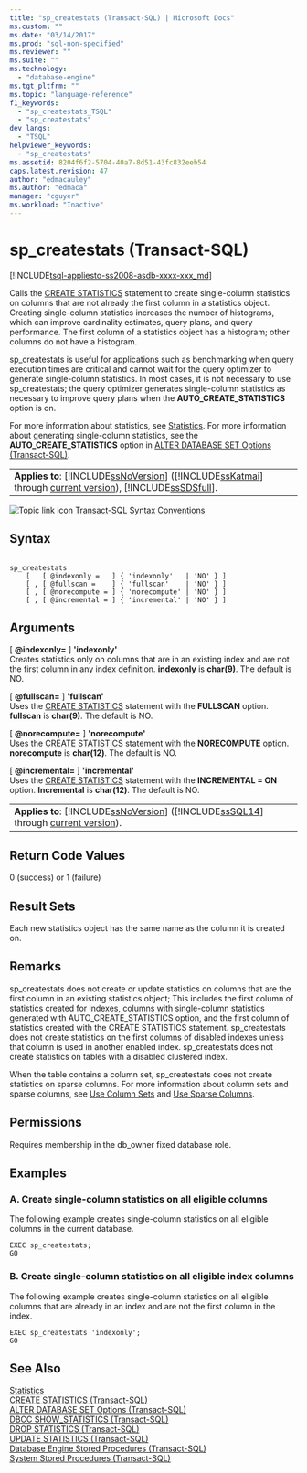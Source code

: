 ```yaml
---
title: "sp_createstats (Transact-SQL) | Microsoft Docs"
ms.custom: ""
ms.date: "03/14/2017"
ms.prod: "sql-non-specified"
ms.reviewer: ""
ms.suite: ""
ms.technology: 
  - "database-engine"
ms.tgt_pltfrm: ""
ms.topic: "language-reference"
f1_keywords: 
  - "sp_createstats_TSQL"
  - "sp_createstats"
dev_langs: 
  - "TSQL"
helpviewer_keywords: 
  - "sp_createstats"
ms.assetid: 8204f6f2-5704-40a7-8d51-43fc832eeb54
caps.latest.revision: 47
author: "edmacauley"
ms.author: "edmaca"
manager: "cguyer"
ms.workload: "Inactive"
---
```

# sp_createstats (Transact-SQL)
[!INCLUDE[tsql-appliesto-ss2008-asdb-xxxx-xxx_md](../../includes/tsql-appliesto-ss2008-asdb-xxxx-xxx-md.md)]

  Calls the [CREATE STATISTICS](../../t-sql/statements/create-statistics-transact-sql.md) statement to create single-column statistics on columns that are not already the first column in a statistics object. Creating single-column statistics increases the number of histograms, which can improve cardinality estimates, query plans, and query performance. The first column of a statistics object has a histogram; other columns do not have a histogram.  
  
 sp_createstats is useful for applications such as benchmarking when query execution times are critical and cannot wait for the query optimizer to generate single-column statistics. In most cases, it is not necessary to use sp_createstats; the query optimizer generates single-column statistics as necessary to improve query plans when the **AUTO_CREATE_STATISTICS** option is on.  
  
 For more information about statistics, see [Statistics](../../relational-databases/statistics/statistics.md). For more information about generating single-column statistics, see the **AUTO_CREATE_STATISTICS** option in [ALTER DATABASE SET Options &#40;Transact-SQL&#41;](../../t-sql/statements/alter-database-transact-sql-set-options.md).  
  
||  
|-|  
|**Applies to**: [!INCLUDE[ssNoVersion](../../includes/ssnoversion-md.md)] ([!INCLUDE[ssKatmai](../../includes/sskatmai-md.md)] through [current version](http://go.microsoft.com/fwlink/p/?LinkId=299658)), [!INCLUDE[ssSDSfull](../../includes/sssdsfull-md.md)].|  
  
 ![Topic link icon](../../database-engine/configure-windows/media/topic-link.gif "Topic link icon") [Transact-SQL Syntax Conventions](../../t-sql/language-elements/transact-sql-syntax-conventions-transact-sql.md)  
  
## Syntax  
  
```  
  
sp_createstats   
    [   [ @indexonly =   ] { 'indexonly'   | 'NO' } ]   
    [ , [ @fullscan =    ] { 'fullscan'    | 'NO' } ]   
    [ , [ @norecompute = ] { 'norecompute' | 'NO' } ]  
    [ , [ @incremental = ] { 'incremental' | 'NO' } ]  
```  
  
## Arguments  
 [ **@indexonly=** ] **'indexonly'**  
 Creates statistics only on columns that are in an existing index and are not the first column in any index definition. **indexonly** is **char(9)**. The default is NO.  
  
 [ **@fullscan=** ] **'fullscan'**  
 Uses the [CREATE STATISTICS](../../t-sql/statements/create-statistics-transact-sql.md) statement with the **FULLSCAN** option. **fullscan** is **char(9)**.  The default is NO.  
  
 [ **@norecompute=** ] **'norecompute'**  
 Uses the [CREATE STATISTICS](../../t-sql/statements/create-statistics-transact-sql.md) statement with the **NORECOMPUTE** option. **norecompute** is **char(12)**.  The default is NO.  
  
 [ **@incremental=** ] **'incremental'**  
 Uses the [CREATE STATISTICS](../../t-sql/statements/create-statistics-transact-sql.md) statement with the **INCREMENTAL = ON** option. **Incremental** is **char(12)**.  The default is NO.  
  
||  
|-|  
|**Applies to**: [!INCLUDE[ssNoVersion](../../includes/ssnoversion-md.md)] ([!INCLUDE[ssSQL14](../../includes/sssql14-md.md)] through [current version](http://go.microsoft.com/fwlink/p/?LinkId=299658)).|  
  
## Return Code Values  
 0 (success) or 1 (failure)  
  
## Result Sets  
 Each new statistics object has the same name as the column it is created on.  
  
## Remarks  
 sp_createstats does not create or update statistics on columns that are the first column in an existing statistics object;  This includes the first column of statistics created for indexes, columns with single-column statistics generated with AUTO_CREATE_STATISTICS option, and the first column of statistics created with the CREATE STATISTICS statement. sp_createstats does not create statistics on the first columns of disabled indexes unless that column is used in another enabled index. sp_createstats does not create statistics on tables with a disabled clustered index.  
  
 When the table contains a column set, sp_createstats does not create statistics on sparse columns. For more information about column sets and sparse columns, see [Use Column Sets](../../relational-databases/tables/use-column-sets.md) and [Use Sparse Columns](../../relational-databases/tables/use-sparse-columns.md).  
  
## Permissions  
 Requires membership in the db_owner fixed database role.  
  
## Examples  
  
### A. Create single-column statistics on all eligible columns  
 The following example creates single-column statistics on all eligible columns in the current database.  
  
```  
EXEC sp_createstats;  
GO  
```  
  
### B. Create single-column statistics on all eligible index columns  
 The following example creates single-column statistics on all eligible columns that are already in an index and are not the first column in the index.  
  
```  
EXEC sp_createstats 'indexonly';  
GO  
```  
  
## See Also  
 [Statistics](../../relational-databases/statistics/statistics.md)   
 [CREATE STATISTICS &#40;Transact-SQL&#41;](../../t-sql/statements/create-statistics-transact-sql.md)   
 [ALTER DATABASE SET Options &#40;Transact-SQL&#41;](../../t-sql/statements/alter-database-transact-sql-set-options.md)   
 [DBCC SHOW_STATISTICS &#40;Transact-SQL&#41;](../../t-sql/database-console-commands/dbcc-show-statistics-transact-sql.md)   
 [DROP STATISTICS &#40;Transact-SQL&#41;](../../t-sql/statements/drop-statistics-transact-sql.md)   
 [UPDATE STATISTICS &#40;Transact-SQL&#41;](../../t-sql/statements/update-statistics-transact-sql.md)   
 [Database Engine Stored Procedures &#40;Transact-SQL&#41;](../../relational-databases/system-stored-procedures/database-engine-stored-procedures-transact-sql.md)   
 [System Stored Procedures &#40;Transact-SQL&#41;](../../relational-databases/system-stored-procedures/system-stored-procedures-transact-sql.md)  
  
  
